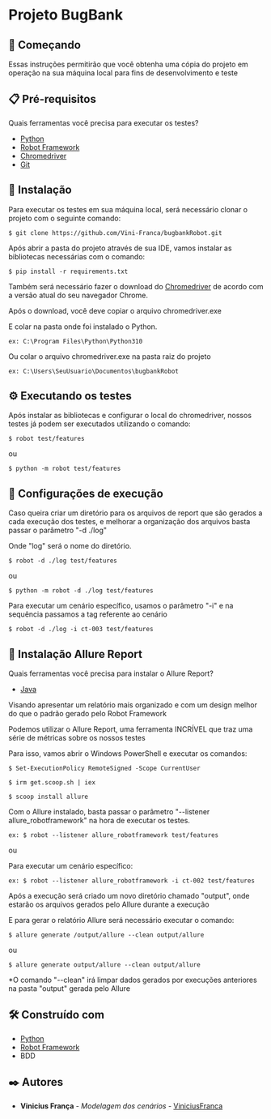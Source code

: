 # Projeto BugBank


## 🚀 Começando

Essas instruções permitirão que você obtenha uma cópia do projeto em operação na sua máquina local para fins de desenvolvimento e teste

## 📋 Pré-requisitos

Quais ferramentas você precisa para executar os testes?

* [Python](https://www.python.org/downloads/)
* [Robot Framework](https://robotframework.org/)
* [Chromedriver](https://chromedriver.chromium.org/downloads/)
* [Git](https://git-scm.com/downloads)


## 🔧 Instalação

Para executar os testes em sua máquina local, será necessário clonar o projeto com o seguinte comando:

```
$ git clone https://github.com/Vini-Franca/bugbankRobot.git
```


Após abrir a pasta do projeto através de sua IDE, vamos instalar as bibliotecas necessárias com o comando:


```
$ pip install -r requirements.txt
```

Também será necessário fazer o download do [Chromedriver](https://chromedriver.chromium.org/downloads/) de acordo com a versão atual do seu navegador Chrome.

Após o download, você deve copiar o arquivo chromedriver.exe

E colar na pasta onde foi instalado o Python.
```
ex: C:\Program Files\Python\Python310
```


Ou colar o arquivo chromedriver.exe na pasta raiz do projeto
```
ex: C:\Users\SeuUsuario\Documentos\bugbankRobot
```



## ⚙️ Executando os testes

Após instalar as bibliotecas e configurar o local do chromedriver, nossos testes já podem ser executados utilizando o comando:


```
$ robot test/features
```


ou


```
$ python -m robot test/features
```


## 🔩 Configurações de execução

Caso queira criar um diretório para os arquivos de report que são gerados a cada execução dos testes, e melhorar a organização dos arquivos basta passar o parâmetro "-d ./log"

Onde "log" será o nome do diretório.


```
$ robot -d ./log test/features
```


ou


```
$ python -m robot -d ./log test/features
```


Para executar um cenário específico, usamos o parâmetro "-i" e na sequência passamos a tag referente ao cenário


```
$ robot -d ./log -i ct-003 test/features
```

## 📄 Instalação Allure Report 


Quais ferramentas você precisa para instalar o Allure Report?

* [Java](https://www.oracle.com/br/java/technologies/downloads/)


Visando apresentar um relatório mais organizado e com um design melhor do que o padrão gerado pelo Robot Framework

Podemos utilizar o Allure Report, uma ferramenta INCRÍVEL que traz uma série de métricas sobre os nossos testes

Para isso, vamos abrir o Windows PowerShell e executar os comandos:

```
$ Set-ExecutionPolicy RemoteSigned -Scope CurrentUser
```

```
$ irm get.scoop.sh | iex
```

```
$ scoop install allure
```


Com o Allure instalado, basta passar o parâmetro "--listener allure_robotframework" na hora de executar os testes.

```
ex: $ robot --listener allure_robotframework test/features
```

ou

Para executar um cenário específico:

```
ex: $ robot --listener allure_robotframework -i ct-002 test/features
```

Após a execução será criado um novo diretório chamado "output", onde estarão os arquivos gerados pelo Allure durante a execução


E para gerar o relatório Allure será necessário executar o comando:

```
$ allure generate /output/allure --clean output/allure  
```
ou

```
$ allure generate output/allure --clean output/allure  
```

*O comando "--clean" irá limpar dados gerados por execuções anteriores na pasta "output" gerada pelo Allure



## 🛠️ Construído com


* [Python](https://www.python.org/downloads/)
* [Robot Framework](https://robotframework.org/)
* BDD


## ✒️ Autores

* **Vinicius França** - *Modelagem dos cenários* - [ViniciusFranca](https://github.com/Vini-Franca)
